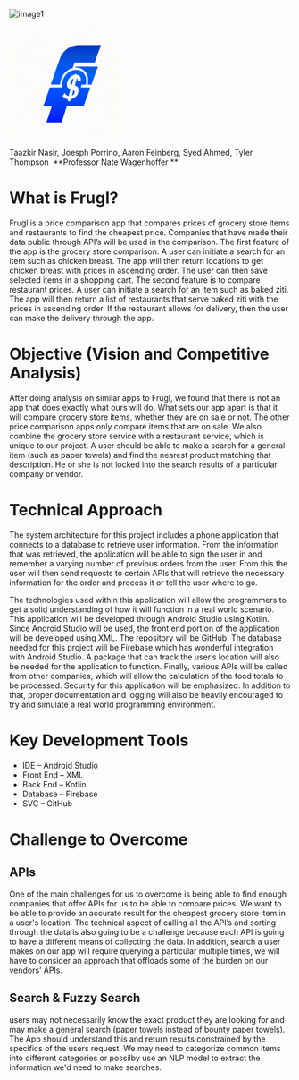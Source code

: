 ![image1](https://github.com/BabyKangaroo117/Frugl-APP/assets/13011373/b5efcc9f-946b-44ee-88cb-0036170282ff)

<img src="Frugl_Logo.png" width=200 height=200/>

Taazkir Nasir, Joesph Porrino, Aaron Feinberg, Syed Ahmed, Tyler Thompson 
**Professor Nate Wagenhoffer **

# What is Frugl? 

Frugl is a price comparison app that compares prices of grocery store items and restaurants to find the cheapest price. Companies that have made their data public through API’s will be used in the comparison. The first feature of the app is the grocery store comparison. A user can initiate a search for an item such as chicken breast. The app will then return locations to get chicken breast with prices in ascending order. The user can then save selected items in a shopping cart. The second feature is to compare restaurant prices. A user can initiate a search for an item such as baked ziti. The app will then return a list of restaurants that serve baked ziti with the prices in ascending order. If the restaurant allows for delivery, then the user can make the delivery through the app. 

# Objective (Vision and Competitive Analysis) 

After doing analysis on similar apps to Frugl, we found that there is not an app that does exactly what ours will do. What sets our app apart is that it will compare grocery store items, whether they are on sale or not. The other price comparison apps only compare items that are on sale. We also combine the grocery store service with a restaurant service, which is unique to our project. A user should be able to make a search for a general item (such as paper towels) and find the nearest product matching that description. He or she is not locked into the search results of a particular company or vendor. 

# Technical Approach 

The system architecture for this project includes a phone application that connects to a database to retrieve user information. From the information that was retrieved, the application will be able to sign the user in and remember a varying number of previous orders from the user. From this the user will then send requests to certain APIs that will retrieve the necessary information for the order and process it or tell the user where to go.

The technologies used within this application will allow the programmers to get a solid understanding of how it will function in a real world scenario. This application will be developed through Android Studio using Kotlin. Since Android Studio will be used, the front end portion of the application will be developed using XML. The repository will be GitHub. The database needed for this project will be Firebase which has wonderful integration with Android Studio. A package that can track the user’s location will also be needed for the application to function. Finally, various APIs will be called from other companies, which will allow the calculation of the food totals to be processed. Security for this application will be emphasized. In addition to that, proper documentation and logging will also be heavily encouraged to try and simulate a real world programming environment. 

# Key Development Tools  

- IDE – Android Studio  
- Front End – XML 
- Back End – Kotlin 
- Database – Firebase 
- SVC – GitHub  
# Challenge to Overcome 

## APIs

One of the main challenges for us to overcome is being able to find enough companies that offer APIs for us to be able to compare prices. We want to be able to provide an accurate result for the cheapest grocery store item in a user's location. The technical aspect of calling all the API’s and sorting through the data is also going to be a challenge because each API is going to have a different means of collecting the data. In addition, search a user makes on our app will require querying a particular multiple times, we will have to consider an approach that offloads some of the burden on our vendors’ APIs.

## Search & Fuzzy Search
users may not necessarily know the exact product they are looking for and may make a general search (paper towels instead of bounty paper towels). The App should understand this and return results constrained by the specifics of the users request. We may need to categorize common items into different categories or possilby use an NLP model to extract the information we'd need to make searches. 
